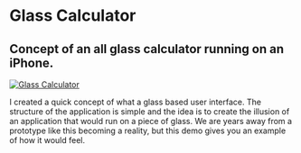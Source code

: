 # Glass Calculator

## Concept of an all glass calculator running on an iPhone.

[![Glass Calculator](.github/assets/glass-calculator.gif)](https://vimeo.com/494879776)

I created a quick concept of what a glass based user interface. The structure of the application is simple and the idea is to create the illusion of an application that would run on a piece of glass. We are years away from a prototype like this becoming a reality, but this demo gives you an example of how it would feel.